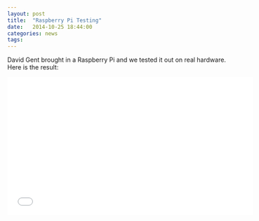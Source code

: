 ```yaml
---
layout: post
title:  "Raspberry Pi Testing"
date:   2014-10-25 18:44:00
categories: news
tags:
---
```


David Gent brought in a Raspberry Pi and we tested it out on real hardware. Here is the result:

<iframe width="560" height="315" src="//www.youtube.com/embed/ZE94SiEynKc" frameborder="0" allowfullscreen></iframe>
